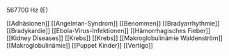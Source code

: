 567700 Hz (E)

[[Adhäsionen]]
[[Angelman-Syndrom]]
[[Benommen]]
[[Bradyarrhythmie]]
[[Bradykardie]]
[[Ebola-Virus-Infektionen]]
[[Hämorrhagisches Fieber]]
[[Kidney Diseases]]
[[Krebs]]
[[Krebs]]
[[Makroglobulinämie Waldenström]]
[[Makroglobulinämie]]
[[Puppet Kinder]]
[[Vertigo]]